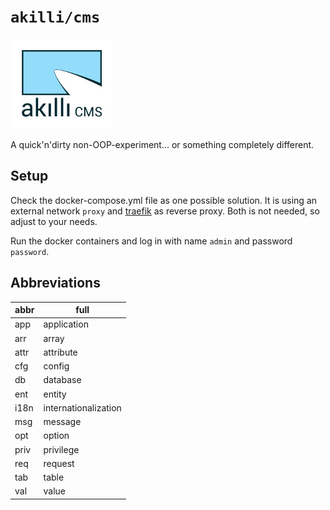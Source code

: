 # `akilli/cms`

![akıllı CMS](https://raw.githubusercontent.com/akilli/cms/master/www/theme/logo.jpg)

A quick'n'dirty non-OOP-experiment... or something completely different.

## Setup

Check the docker-compose.yml file as one possible solution. It is using an external network `proxy` and [traefik](https://traefik.io/) 
as reverse proxy. Both is not needed, so adjust to your needs.

Run the docker containers and log in with name `admin` and password `password`.

## Abbreviations

abbr | full
---- | -------
app  | application
arr  | array
attr | attribute
cfg  | config
db   | database
ent  | entity
i18n | internationalization
msg  | message
opt  | option
priv | privilege
req  | request
tab  | table
val  | value
